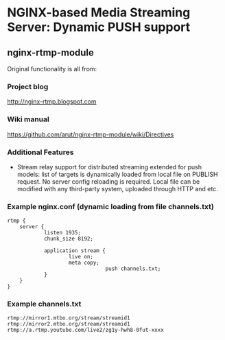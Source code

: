 # NGINX-based Media Streaming Server: Dynamic PUSH support
## nginx-rtmp-module

Original functionality is all from:

### Project blog

  http://nginx-rtmp.blogspot.com

### Wiki manual

  https://github.com/arut/nginx-rtmp-module/wiki/Directives

### Additional Features

* Stream relay support for distributed
  streaming extended for push models: list of targets is dynamically loaded from local file on PUBLISH request. No server config reloading is required. Local file can be modified with any third-party system, uploaded through HTTP and etc.

### Example nginx.conf (dynamic loading from file channels.txt)

    rtmp {
        server {
                listen 1935;
                chunk_size 8192;

                application stream {
                        live on;
                        meta copy;
            						push channels.txt;
                }
        }
    }

### Example channels.txt

    rtmp://mirror1.mtbo.org/stream/streamid1
    rtmp://mirror2.mtbo.org/stream/streamid1
    rtmp://a.rtmp.youtube.com/live2/zg1y-hwh8-0fut-xxxx
